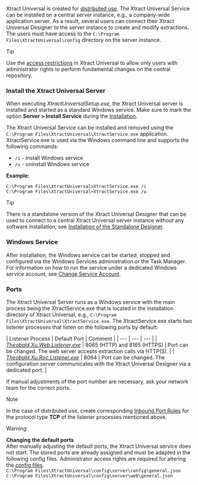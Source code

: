 Xtract Universal is created for [distributed use](../introduction/#software-architecture). The Xtract Universal Service can be installed on a central server instance, e.g., a company-wide application server. As a result, several users can connect their Xtract Universal Designer to the server instance to create and modify extractions. The users must have access to the `C:\Program Files\XtractUniversal\config` directory on the server instance.

Tip

Use the [access restrictions](../access-restrictions/) in Xtract Universal to allow only users with administrator rights to perform fundamental changes on the central repository.

### Install the Xtract Universal Server

When executing *XtractUniversalSetup.exe*, the Xtract Universal server is installed and started as a standard Windows service. Make sure to mark the option **Server > Install Service** during the [Installation](../setup/installation/).

The Xtract Universal Service can be installed and removed using the `C:\Program Files\XtractUniversal\XtractService.exe` application. XtractService.exe is used via the Windows command line and supports the following commands:

- `/i` - install Windows service
- `/u` - uninstall Windows service

**Example:**

```console
C:\Program Files\XtractUniversal>XtractService.exe /i
C:\Program Files\XtractUniversal>XtractService.exe /u

```

Tip

There is a standalone version of the Xtract Universal Designer that can be used to connect to a central Xtract Universal server instance without any software installation, see [Installation of the Standalone Designer](../setup/installation/#installation-of-the-standalone-designer).

### Windows Service

After installation, the Windows service can be started, stopped and configured via the Windows Services administration or the Task Manager. For information on how to run the service under a dedicated Windows service account, see [Change Service Account](service-account/).

### Ports

The Xtract Universal Server runs as a Windows service with the main process being the XtractService.exe that is located in the installation directory of Xtract Universal, e.g., `C:\Program Files\XtractUniversal\XtractService.exe`. The XtractService.exe starts two listener processes that listen on the following ports by default:

| Listener Process | Default Port | Comment | | --- | --- | --- | | [*Theobald.Xu.Web.Listener.exe*](server-tasks/#theobaldxuweblistenerexe) | 8065 (HTTP) and 8165 (HTTPS) | Port can be changed. The web server accepts extraction calls via HTTP(S). | | [*Theobald.Xu.Rpc.Listener.exe*](server-tasks/#theobaldxurpclistenerexe) | 8064 | Port can be changed. The configuration server communicates with the Xtract Universal Designer via a dedicated port. |

If manual adjustments of the port number are necessary, ask your network team for the correct ports.

Note

In the case of distributed use, create corresponding [Inbound Port Rules](https://docs.microsoft.com/en-us/windows/security/threat-protection/windows-firewall/create-an-inbound-port-rule) for the protocol type **TCP** of the listener processes mentioned above.

Warning

**Changing the default ports**\
After manually adjusting the default ports, the Xtract Universal service does not start. The stored ports are already assigned and must be adapted in the following config files. Administrator access rights are required for altering the [config files](../setup/migration/#configuration-files).\
`C:\Program Files\XtractUniversal\config\server\config\general.json`\
`C:\Program Files\XtractUniversal\config\server\web\general.json`
